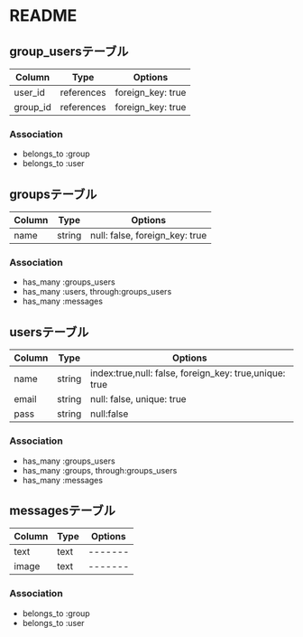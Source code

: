 # README

## group_usersテーブル

|Column|Type|Options|
|------|----|-------|
|user_id|references| foreign_key: true|
|group_id|references| foreign_key: true|

### Association
- belongs_to :group
- belongs_to :user

## groupsテーブル

|Column|Type|Options|
|------|----|-------|
|name|string|null: false, foreign_key: true|

### Association
- has_many :groups_users
- has_many :users, through:groups_users
- has_many :messages

## usersテーブル

|Column|Type|Options|
|------|----|-------|
|name|string|index:true,null: false, foreign_key: true,unique: true|
|email|string|null: false, unique: true|
|pass|string|null:false|

### Association
- has_many :groups_users
- has_many :groups, through:groups_users
- has_many :messages

## messagesテーブル

|Column|Type|Options|
|------|----|-------|
|text|text|-------|
|image|text|-------|

### Association
- belongs_to :group
- belongs_to :user